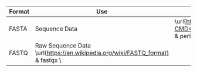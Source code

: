 | Format | Use | Standard | Validator | 
| ------ | ----- | ----- | ----- | 
| FASTA | Sequence Data | \url{https://blast.ncbi.nlm.nih.gov/Blast.cgi?CMD=Web&PAGE_TYPE=BlastDocs&DOC_TYPE=BlastHelp} & perl::Bio \\
| FASTQ | Raw Sequence Data  \url{https://en.wikipedia.org/wiki/FASTQ_format} & fastqx \\